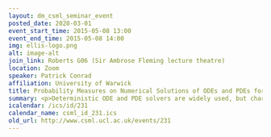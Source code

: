 ```yaml
---
layout: dm_csml_seminar_event
posted_date: 2020-03-01
event_start_time: 2015-05-08 13:00
event_end_time: 2015-05-08 14:00
img: ellis-logo.png
alt: image-alt
join_link: Roberts G06 (Sir Ambrose Fleming lecture theatre)
location: Zoom
speaker: Patrick Conrad
affiliation: University of Warwick
title: Probability Measures on Numerical Solutions of ODEs and PDEs for Uncertainty Quant. and Inference
summary: <p>Deterministic ODE and PDE solvers are widely used, but characterizing the error in numerical solutions within a coherent statistical framework is challenging. We successfully address this problem by constructing a probability measure over functions consistent with the solution that provably contracts to a Dirac measure on the unique solution at rates determined by an underlying deterministic solver. The measure straightforwardly derives from important classes of numerical solvers and is illustrated on uncertainty quantification and inverse problems.</p>
icalendar: /ics/id/231
calendar_name: csml_id_231.ics
old_url: http://www.csml.ucl.ac.uk/events/231
---
```

